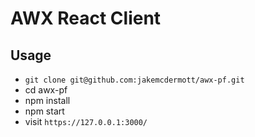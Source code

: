 # AWX React Client

## Usage

* `git clone git@github.com:jakemcdermott/awx-pf.git`
* cd awx-pf
* npm install
* npm start
* visit `https://127.0.0.1:3000/`
